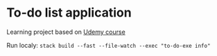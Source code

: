 # To-do list application
Learning project based on [Udemy course](https://www.udemy.com/course/building-an-application-with-functional-haskell/)

Run localy:
```stack build --fast --file-watch --exec "to-do-exe info" ```